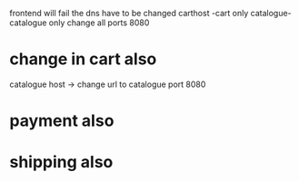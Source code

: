 frontend will fail
the dns have to be changed
carthost -cart only
catalogue-catalogue only
change all ports 8080

# change in cart also
catalogue host -> change url to catalogue
port 8080

# payment also
# shipping also